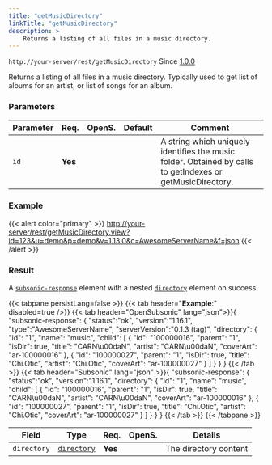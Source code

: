 ```yaml
---
title: "getMusicDirectory"
linkTitle: "getMusicDirectory"
description: >
    Returns a listing of all files in a music directory.
---
```


`http://your-server/rest/getMusicDirectory` Since [1.0.0](../../subsonic-versions)

Returns a listing of all files in a music directory. Typically used to get list of albums for an artist, or list of songs for an album.

### Parameters

| Parameter | Req. | OpenS. | Default | Comment |
| --- | --- | --- | --- | --- |
| `id` | **Yes** |   |     | A string which uniquely identifies the music folder. Obtained by calls to getIndexes or getMusicDirectory. |

### Example

{{< alert color="primary" >}} <http://your-server/rest/getMusicDirectory.view?id=123&u=demo&p=demo&v=1.13.0&c=AwesomeServerName&f=json> {{< /alert >}}

### Result

A [`subsonic-response`](../../responses/subsonic-response) element with a nested [`directory`](../../responses/directory) element on success.

{{< tabpane persistLang=false >}}
{{< tab header="**Example**:" disabled=true />}}
{{< tab header="OpenSubsonic" lang="json">}}{
  "subsonic-response": {
    "status":"ok",
    "version":"1.16.1",
    "type":"AwesomeServerName",
    "serverVersion":"0.1.3 (tag)",
    "directory": {
        "id": "1",
        "name": "music",
        "child": [
            {
                "id": "100000016",
                "parent": "1",
                "isDir": true,
                "title": "CARN\u00daN",
                "artist": "CARN\u00daN",
                "coverArt": "ar-100000016"
            },
            {
                "id": "100000027",
                "parent": "1",
                "isDir": true,
                "title": "Chi.Otic",
                "artist": "Chi.Otic",
                "coverArt": "ar-100000027"
            }
        ]
    }
  }
}
{{< /tab >}}
{{< tab header="Subsonic" lang="json" >}}{
  "subsonic-response": {
    "status":"ok",
    "version":"1.16.1",
        "directory": {
        "id": "1",
        "name": "music",
        "child": [
            {
                "id": "100000016",
                "parent": "1",
                "isDir": true,
                "title": "CARN\u00daN",
                "artist": "CARN\u00daN",
                "coverArt": "ar-100000016"
            },
            {
                "id": "100000027",
                "parent": "1",
                "isDir": true,
                "title": "Chi.Otic",
                "artist": "Chi.Otic",
                "coverArt": "ar-100000027"
            }
        ]
    }
  }
}
{{< /tab >}}
{{< /tabpane >}}

| Field |  Type | Req. | OpenS. | Details |
| --- | --- | --- | --- | --- |
| `directory` | [`directory`](../../responses/directory) | **Yes** |     | The directory content |
